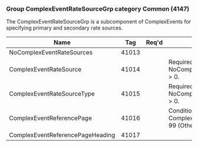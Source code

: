 ### Group ComplexEventRateSourceGrp category Common (4147)

The ComplexEventRateSourceGrp is a subcomponent of ComplexEvents for specifying primary and secondary rate sources.

| Name                             | Tag   | Req'd | Documentation                                                           |
|----------------------------------|-------|----------|-------------------------------------------------------------------------|
| NoComplexEventRateSources        | 41013 |       |                                                                         |
| ComplexEventRateSource           | 41014 |       | Required if NoComplexEventRateSources(41013) > 0.                       |
| ComplexEventRateSourceType       | 41015 |       | Required if NoComplexEventRateSources(41013) > 0.                       |
| ComplexEventReferencePage        | 41016 |       | Conditionally required when ComplexEventRateSource(41014) = 99 (Other). |
| ComplexEventReferencePageHeading | 41017 |       |                                                                         |

